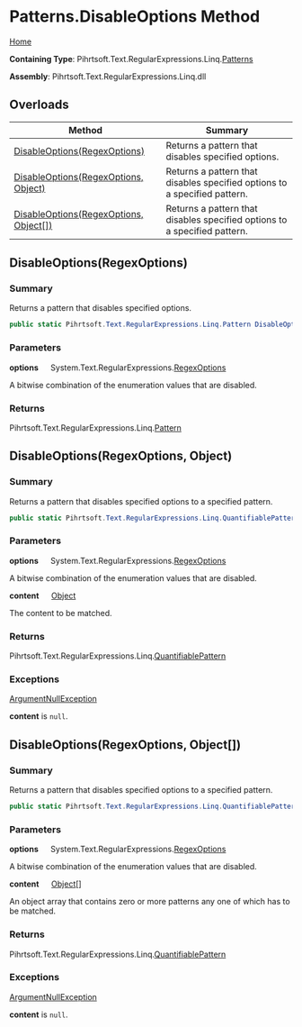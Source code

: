 # Patterns\.DisableOptions Method

[Home](../../../../../../README.md)

**Containing Type**: Pihrtsoft\.Text\.RegularExpressions\.Linq\.[Patterns](../README.md)

**Assembly**: Pihrtsoft\.Text\.RegularExpressions\.Linq\.dll

## Overloads

| Method | Summary |
| ------ | ------- |
| [DisableOptions(RegexOptions)](#Pihrtsoft_Text_RegularExpressions_Linq_Patterns_DisableOptions_System_Text_RegularExpressions_RegexOptions_) | Returns a pattern that disables specified options\. |
| [DisableOptions(RegexOptions, Object)](#Pihrtsoft_Text_RegularExpressions_Linq_Patterns_DisableOptions_System_Text_RegularExpressions_RegexOptions_System_Object_) | Returns a pattern that disables specified options to a specified pattern\. |
| [DisableOptions(RegexOptions, Object\[\])](#Pihrtsoft_Text_RegularExpressions_Linq_Patterns_DisableOptions_System_Text_RegularExpressions_RegexOptions_System_Object___) | Returns a pattern that disables specified options to a specified pattern\. |

## DisableOptions\(RegexOptions\) <a name="Pihrtsoft_Text_RegularExpressions_Linq_Patterns_DisableOptions_System_Text_RegularExpressions_RegexOptions_"></a>

### Summary

Returns a pattern that disables specified options\.

```csharp
public static Pihrtsoft.Text.RegularExpressions.Linq.Pattern DisableOptions(System.Text.RegularExpressions.RegexOptions options)
```

### Parameters

**options** &emsp; System\.Text\.RegularExpressions\.[RegexOptions](https://docs.microsoft.com/en-us/dotnet/api/system.text.regularexpressions.regexoptions)

A bitwise combination of the enumeration values that are disabled\.

### Returns

Pihrtsoft\.Text\.RegularExpressions\.Linq\.[Pattern](../../Pattern/README.md)

## DisableOptions\(RegexOptions, Object\) <a name="Pihrtsoft_Text_RegularExpressions_Linq_Patterns_DisableOptions_System_Text_RegularExpressions_RegexOptions_System_Object_"></a>

### Summary

Returns a pattern that disables specified options to a specified pattern\.

```csharp
public static Pihrtsoft.Text.RegularExpressions.Linq.QuantifiablePattern DisableOptions(System.Text.RegularExpressions.RegexOptions options, object content)
```

### Parameters

**options** &emsp; System\.Text\.RegularExpressions\.[RegexOptions](https://docs.microsoft.com/en-us/dotnet/api/system.text.regularexpressions.regexoptions)

A bitwise combination of the enumeration values that are disabled\.

**content** &emsp; [Object](https://docs.microsoft.com/en-us/dotnet/api/system.object)

The content to be matched\.

### Returns

Pihrtsoft\.Text\.RegularExpressions\.Linq\.[QuantifiablePattern](../../QuantifiablePattern/README.md)

### Exceptions

[ArgumentNullException](https://docs.microsoft.com/en-us/dotnet/api/system.argumentnullexception)

**content** is `null`\.

## DisableOptions\(RegexOptions, Object\[\]\) <a name="Pihrtsoft_Text_RegularExpressions_Linq_Patterns_DisableOptions_System_Text_RegularExpressions_RegexOptions_System_Object___"></a>

### Summary

Returns a pattern that disables specified options to a specified pattern\.

```csharp
public static Pihrtsoft.Text.RegularExpressions.Linq.QuantifiablePattern DisableOptions(System.Text.RegularExpressions.RegexOptions options, params object[] content)
```

### Parameters

**options** &emsp; System\.Text\.RegularExpressions\.[RegexOptions](https://docs.microsoft.com/en-us/dotnet/api/system.text.regularexpressions.regexoptions)

A bitwise combination of the enumeration values that are disabled\.

**content** &emsp; [Object](https://docs.microsoft.com/en-us/dotnet/api/system.object)\[\]

An object array that contains zero or more patterns any one of which has to be matched\.

### Returns

Pihrtsoft\.Text\.RegularExpressions\.Linq\.[QuantifiablePattern](../../QuantifiablePattern/README.md)

### Exceptions

[ArgumentNullException](https://docs.microsoft.com/en-us/dotnet/api/system.argumentnullexception)

**content** is `null`\.

